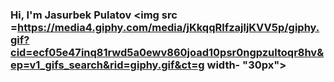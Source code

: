 ### Hi, I'm Jasurbek Pulatov <img src =https://media4.giphy.com/media/jKkqqRlfzajljKVV5p/giphy.gif?cid=ecf05e47inq81rwd5a0ewv860joad10psr0ngpzultoqr8hv&ep=v1_gifs_search&rid=giphy.gif&ct=g width- "30px">


